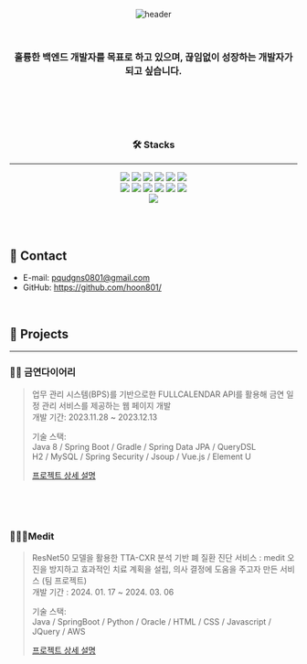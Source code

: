<div align="center">

![header](https://capsule-render.vercel.app/api?type=waving&color=auto&height=250&section=header&text=The%20beautiful%20thing%20aboutlearning%20is-nl-that%20no%20one%20can%20take%20it%20away%20from%20you.&fontSize=40&animation=fadeIn&strokeWidth=&fontAlignY=20)

</div>

</br>
<div align="center">

### 훌륭한 백엔드 개발자를 목표로 하고 있으며, 끊임없이 성장하는 개발자가 되고 싶습니다.



</div>



</br>
</br>
</br>
</br>



<div align="center">

### 🛠 Stacks
---
<img src="https://img.shields.io/badge/java-007396?style=for-the-badge&logo=java&logoColor=white">
<img src="https://img.shields.io/badge/jsp-66CDAA?style=for-the-badge&logo=java&logoColor=white">
<img src="https://img.shields.io/badge/Servlet-556B2F?style=for-the-badge&logo=java&logoColor=white">
<img src="https://img.shields.io/badge/spring-6DB33F?style=for-the-badge&logo=spring&logoColor=white">
<img src="https://img.shields.io/badge/springboot-6DB33F?style=for-the-badge&logo=springboot&logoColor=white">
<img src="https://img.shields.io/badge/MyBatis-111111?style=for-the-badge&logo=MyBatis&logoColor=white">
<br>
<img src="https://img.shields.io/badge/Python-3776AB?style=for-the-badge&logo=Python&logoColor=white"/>
<img src="https://img.shields.io/badge/Kotlin-7F52FF?style=for-the-badge&logo=Kotlin&logoColor=white"> 
<img src="https://img.shields.io/badge/html5-E34F26?style=for-the-badge&logo=html5&logoColor=white">
<img src="https://img.shields.io/badge/css-1572B6?style=for-the-badge&logo=css3&logoColor=white">
<img src="https://img.shields.io/badge/javascript-F7DF1E?style=for-the-badge&logo=javascript&logoColor=black">
<img src="https://img.shields.io/badge/jquery-0769AD?style=for-the-badge&logo=jquery&logoColor=white">
<br>
<img src="https://img.shields.io/badge/oracle-F80000?style=for-the-badge&logo=oracle&logoColor=white">
<br>
</div>
<br>
<br>
</br>
  
## :pushpin: Contact
- E-mail: pqudgns0801@gmail.com
- GitHub: https://github.com/hoon801/

</br>

## :pushpin: Projects
<hr>

### 🚬📆 금연다이어리
>업무 관리 시스템(BPS)를 기반으로한 FULLCALENDAR API를 활용해 금연 일정 관리 서비스를 제공하는 웹 페이지 개발 </br>
>개발 기간: 2023.11.28 ~ 2023.12.13  
>  
>기술 스택:  
>Java 8 / Spring Boot / Gradle / Spring Data JPA / QueryDSL  
>H2 / MySQL / Spring Security / Jsoup / Vue.js / Element U  
>  
>[프로젝트 상세 설명](https://github.com/2021-SMHRD-KDT-AI-15/cbp)

</br></br></br>

### 🏥👩‍⚕️Medit
>ResNet50 모델을 활용한 TTA-CXR 분석 기반 폐 질환 진단 서비스 : medit
>오진을 방지하고 효과적인 치료 계획을 설립, 의사 결정에 도움을 주고자 만든 서비스 (팀 프로젝트) </br>
>개발 기간 : 2024. 01. 17 ~ 2024. 03. 06
>
>기술 스택:</br>
>Java / SpringBoot / Python / Oracle / HTML / CSS / Javascript / JQuery / AWS
>
>[프로젝트 상세 설명](https://github.com/not-null-i-want/medit/blob/main/README.md)

